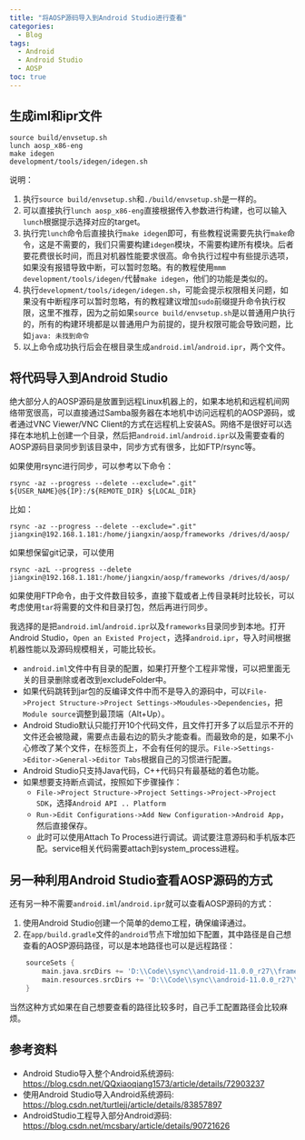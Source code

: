 ```yaml
---
title: "将AOSP源码导入到Android Studio进行查看"
categories:
  - Blog
tags:
  - Android
  - Android Studio
  - AOSP
toc: true
---
```


## 生成iml和ipr文件

```shell
source build/envsetup.sh
lunch aosp_x86-eng
make idegen
development/tools/idegen/idegen.sh
```

说明：

1. 执行`source build/envsetup.sh`和`./build/envsetup.sh`是一样的。
2. 可以直接执行`lunch aosp_x86-eng`直接根据传入参数进行构建，也可以输入`lunch`根据提示选择对应的target。
3. 执行完`lunch`命令后直接执行`make idegen`即可，有些教程说需要先执行`make`命令，这是不需要的，我们只需要构建`idegen`模块，不需要构建所有模块。后者要花费很长时间，而且对机器性能要求很高。命令执行过程中有些提示选项，如果没有报错导致中断，可以暂时忽略。有的教程使用`mmm development/tools/idegen/`代替`make idegen`，他们的功能是类似的。
4. 执行`development/tools/idegen/idegen.sh`，可能会提示权限相关问题，如果没有中断程序可以暂时忽略，有的教程建议增加`sudo`前缀提升命令执行权限，这里不推荐，因为之前如果`source build/envsetup.sh`是以普通用户执行的，所有的构建环境都是以普通用户为前提的，提升权限可能会导致问题，比如`java: 未找到命令`
5. 以上命令成功执行后会在根目录生成`android.iml`/`android.ipr`，两个文件。

## 将代码导入到Android Studio

绝大部分人的AOSP源码是放置到远程Linux机器上的，如果本地机和远程机间网络带宽很高，可以直接通过Samba服务器在本地机中访问远程机的AOSP源码，或者通过VNC Viewer/VNC Client的方式在远程机上安装AS。网络不是很好可以选择在本地机上创建一个目录，然后把`android.iml`/`android.ipr`以及需要查看的AOSP源码目录同步到该目录中，同步方式有很多，比如FTP/rsync等。

如果使用rsync进行同步，可以参考以下命令：

```shell
rsync -az --progress --delete --exclude=".git" ${USER_NAME}@${IP}:/${REMOTE_DIR} ${LOCAL_DIR}
```

比如：

```shell
rsync -az --progress --delete --exclude=".git" jiangxin@192.168.1.181:/home/jiangxin/aosp/frameworks /drives/d/aosp/
```

如果想保留git记录，可以使用

```shell
rsync -azL --progress --delete jiangxin@192.168.1.181:/home/jiangxin/aosp/frameworks /drives/d/aosp/
```

如果使用FTP命令，由于文件数目较多，直接下载或者上传目录耗时比较长，可以考虑使用`tar`将需要的文件和目录打包，然后再进行同步。

我选择的是把`android.iml`/`android.ipr`以及`frameworks`目录同步到本地。打开Android Studio，`Open an Existed Project`，选择`android.ipr`，导入时间根据机器性能以及源码规模相关，可能比较长。

* `android.iml`文件中有目录的配置，如果打开整个工程非常慢，可以把里面无关的目录删除或者改到excludeFolder中。
* 如果代码跳转到jar包的反编译文件中而不是导入的源码中，可以`File->Project Structure->Project Settings->Moudules->Dependencies`，把`Module source`调整到最顶端（Alt+Up）。
* Android Studio默认只能打开10个代码文件，且文件打开多了以后显示不开的文件还会被隐藏，需要点击最右边的箭头才能查看。而最致命的是，如果不小心修改了某个文件，在标签页上，不会有任何的提示。`File->Settings->Editor->General->Editor Tabs`根据自己的习惯进行配置。
* Android Studio只支持Java代码，C++代码只有最基础的着色功能。
* 如果想要支持断点调试，按照如下步骤操作：
  * `File->Project Structure->Project Settings->Project->Project SDK`，选择`Android API .. Platform`
  * `Run->Edit Configurations->Add New Configuration->Android App`，然后直接保存。
  * 此时可以使用Attach To Process进行调试。调试要注意源码和手机版本匹配。service相关代码需要attach到system_process进程。

## 另一种利用Android Studio查看AOSP源码的方式

还有另一种不需要`android.iml`/`android.ipr`就可以查看AOSP源码的方式：

1. 使用Android Studio创建一个简单的demo工程，确保编译通过。
2. 在`app/build.gradle`文件的`android`节点下增加如下配置，其中路径是自己想查看的AOSP源码路径，可以是本地路径也可以是远程路径：

```gradle
    sourceSets {
        main.java.srcDirs += 'D:\\Code\\sync\\android-11.0.0_r27\\frameworks\\base\\services\\core\\java'
        main.resources.srcDirs += 'D:\\Code\\sync\\android-11.0.0_r27\\frameworks\\base\\core\\res\\res'
    }
```

当然这种方式如果在自己想要查看的路径比较多时，自己手工配置路径会比较麻烦。

## 参考资料

* Android Studio导入整个Android系统源码: <https://blog.csdn.net/QQxiaoqiang1573/article/details/72903237>
* 使用Android Studio导入Android系统源码: <https://blog.csdn.net/turtlejj/article/details/83857897>
* AndroidStudio工程导入部分Android源码: <https://blog.csdn.net/mcsbary/article/details/90721626>
